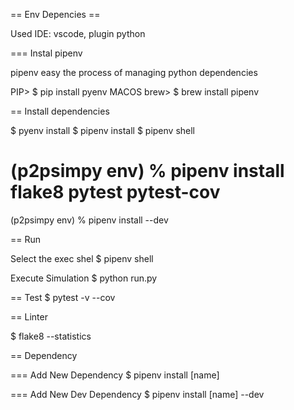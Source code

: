 
== Env Depencies ==

Used IDE: vscode, plugin python

=== Instal pipenv

pipenv easy the process of managing python dependencies

PIP> $ pip install pyenv
MACOS brew>  $ brew install pipenv 

== Install dependencies 

$ pyenv install 
$ pipenv install
$ pipenv shell
# (p2psimpy env) % pipenv install flake8 pytest pytest-cov
(p2psimpy env) % pipenv install --dev

==  Run 

Select the exec shel 
$ pipenv shell

Execute Simulation
$ python run.py

== Test
 $ pytest -v --cov


== Linter 

 $ flake8 --statistics

== Dependency

=== Add New Dependency
$ pipenv install [name]

=== Add New Dev Dependency
$ pipenv install [name] --dev